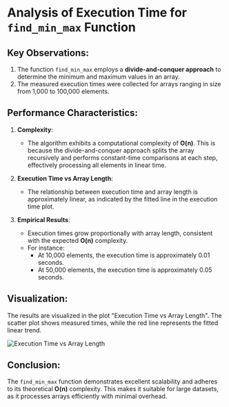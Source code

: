 # Analysis of Execution Time for `find_min_max` Function

## Key Observations:
1. The function `find_min_max` employs a **divide-and-conquer approach** to determine the minimum and maximum values in an array.
2. The measured execution times were collected for arrays ranging in size from 1,000 to 100,000 elements.

## Performance Characteristics:
1. **Complexity**:
   - The algorithm exhibits a computational complexity of **O(n)**. This is because the divide-and-conquer approach splits the array recursively and performs constant-time comparisons at each step, effectively processing all elements in linear time.

2. **Execution Time vs Array Length**:
   - The relationship between execution time and array length is approximately linear, as indicated by the fitted line in the execution time plot.

3. **Empirical Results**:
   - Execution times grow proportionally with array length, consistent with the expected **O(n)** complexity.
   - For instance:
     - At 10,000 elements, the execution time is approximately 0.01 seconds.
     - At 50,000 elements, the execution time is approximately 0.05 seconds.
## Visualization:
The results are visualized in the plot "Execution Time vs Array Length". The scatter plot shows measured times, while the red line represents the fitted linear trend.

![Execution Time vs Array Length]([/execution_time_vs_array_length.png])

## Conclusion:
The `find_min_max` function demonstrates excellent scalability and adheres to its theoretical **O(n)** complexity. This makes it suitable for large datasets, as it processes arrays efficiently with minimal overhead.
